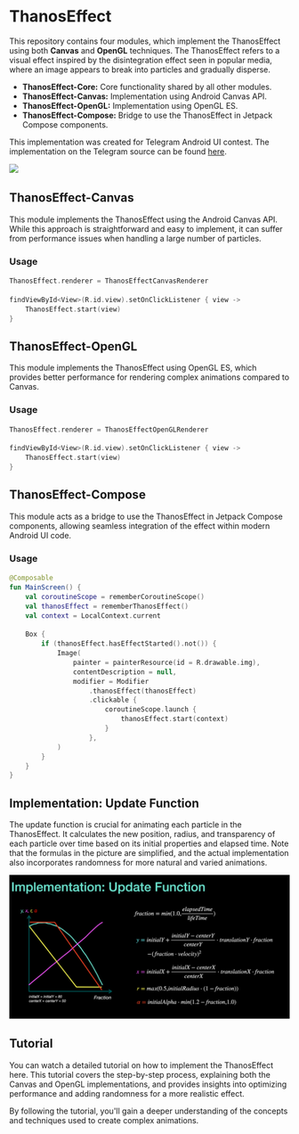 # ThanosEffect

This repository contains four modules, which implement the ThanosEffect using both **Canvas** and **OpenGL** techniques. The ThanosEffect refers to a visual effect inspired by the disintegration effect seen in popular media, where an image appears to break into particles and gradually disperse.

- **ThanosEffect-Core:** Core functionality shared by all other modules.
- **ThanosEffect-Canvas:** Implementation using Android Canvas API.
- **ThanosEffect-OpenGL:** Implementation using OpenGL ES.
- **ThanosEffect-Compose:** Bridge to use the ThanosEffect in Jetpack Compose components.

This implementation was created for Telegram Android UI contest. The implementation on the Telegram source can be found [here](https://github.com/Aghajari/Telegram-DustEffect-Implementation).

<img src='./preview.gif' height=500/>

## ThanosEffect-Canvas
This module implements the ThanosEffect using the Android Canvas API. While this approach is straightforward and easy to implement, it can suffer from performance issues when handling a large number of particles.

### Usage

```kotlin
ThanosEffect.renderer = ThanosEffectCanvasRenderer

findViewById<View>(R.id.view).setOnClickListener { view ->
    ThanosEffect.start(view)
}
```

## ThanosEffect-OpenGL
This module implements the ThanosEffect using OpenGL ES, which provides better performance for rendering complex animations compared to Canvas.

### Usage

```kotlin
ThanosEffect.renderer = ThanosEffectOpenGLRenderer

findViewById<View>(R.id.view).setOnClickListener { view ->
    ThanosEffect.start(view)
}
```

## ThanosEffect-Compose
This module acts as a bridge to use the ThanosEffect in Jetpack Compose components, allowing seamless integration of the effect within modern Android UI code.

### Usage

```kotlin
@Composable
fun MainScreen() {
    val coroutineScope = rememberCoroutineScope()
    val thanosEffect = rememberThanosEffect()
    val context = LocalContext.current

    Box {
        if (thanosEffect.hasEffectStarted().not()) {
            Image(
                painter = painterResource(id = R.drawable.img),
                contentDescription = null,
                modifier = Modifier
                    .thanosEffect(thanosEffect)
                    .clickable {
                        coroutineScope.launch {
                            thanosEffect.start(context)
                        }
                    },
            )
        }
    }
}
```

## Implementation: Update Function
The update function is crucial for animating each particle in the ThanosEffect. It calculates the new position, radius, and transparency of each particle over time based on its initial properties and elapsed time.
Note that the formulas in the picture are simplified, and the actual implementation also incorporates randomness for more natural and varied animations.

<img src='./formulas.png' width=600/>

## Tutorial
You can watch a detailed tutorial on how to implement the ThanosEffect here. This tutorial covers the step-by-step process, explaining both the Canvas and OpenGL implementations, and provides insights into optimizing performance and adding randomness for a more realistic effect.

By following the tutorial, you'll gain a deeper understanding of the concepts and techniques used to create complex animations.
